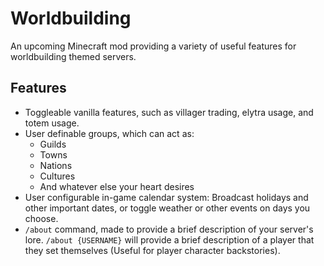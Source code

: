 # Worldbuilding
An upcoming Minecraft mod providing a variety of useful features for worldbuilding themed servers.

## Features
- Toggleable vanilla features, such as villager trading, elytra usage, and totem usage.
- User definable groups, which can act as:
  - Guilds
  - Towns
  - Nations
  - Cultures
  - And whatever else your heart desires
- User configurable in-game calendar system: Broadcast holidays and other important dates, or toggle weather or other events on days you choose.
- `/about` command, made to provide a brief description of your server's lore. `/about {USERNAME}` will provide a brief description of a player that they set themselves (Useful for player character backstories).
